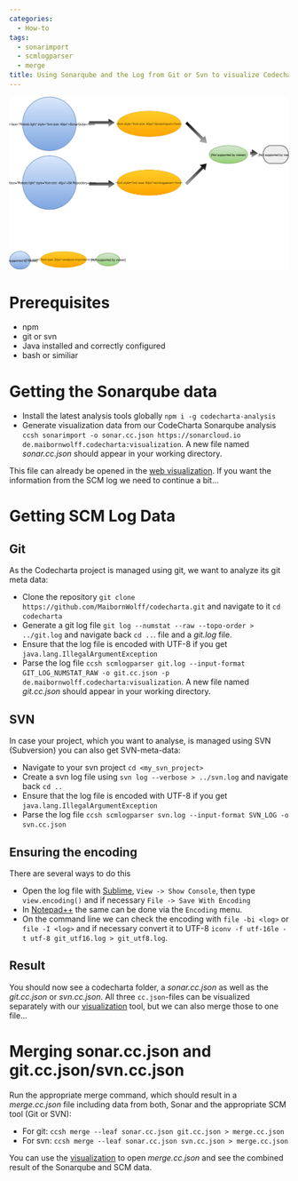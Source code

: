 ```yaml
---
categories:
  - How-to
tags:
  - sonarimport
  - scmlogparser
  - merge
title: Using Sonarqube and the Log from Git or Svn to visualize Codecharta's own Code
---
```


![flowchart](/assets/images/posts/how-to/analyze-codecharta/Sonar-Git-Merge.drawio.svg)

# Prerequisites

- npm
- git or svn
- Java installed and correctly configured
- bash or similiar

# Getting the Sonarqube data

- Install the latest analysis tools globally `npm i -g codecharta-analysis`
- Generate visualization data from our CodeCharta Sonarqube analysis `ccsh sonarimport -o sonar.cc.json https://sonarcloud.io de.maibornwolff.codecharta:visualization`. A new file named _sonar.cc.json_ should appear in your working directory.

This file can already be opened in the [web visualization]({{site.web_visualization_link}}). If you want the information from the SCM log we need to continue a bit...

# Getting SCM Log Data

## Git

As the Codecharta project is managed using git, we want to analyze its git meta data:

- Clone the repository `git clone https://github.com/MaibornWolff/codecharta.git` and navigate to it `cd codecharta`
- Generate a git log file `git log --numstat --raw --topo-order > ../git.log` and navigate back `cd ..`. file and a _git.log_ file.
- Ensure that the log file is encoded with UTF-8 if you get `java.lang.IllegalArgumentException`
- Parse the log file `ccsh scmlogparser git.log --input-format GIT_LOG_NUMSTAT_RAW -o git.cc.json -p de.maibornwolff.codecharta:visualization`. A new file named _git.cc.json_ should appear in your working directory.

## SVN

In case your project, which you want to analyse, is managed using SVN (Subversion) you can also get SVN-meta-data:

- Navigate to your svn project `cd <my_svn_project>`
- Create a svn log file using `svn log --verbose > ../svn.log` and navigate back `cd ..`
- Ensure that the log file is encoded with UTF-8 if you get `java.lang.IllegalArgumentException`
- Parse the log file `ccsh scmlogparser svn.log --input-format SVN_LOG -o svn.cc.json`

## Ensuring the encoding

There are several ways to do this

- Open the log file with [Sublime](https://www.sublimetext.com/), `View -> Show Console`, then type `view.encoding()` and if necessary `File -> Save With Encoding`
- In [Notepad++](https://notepad-plus-plus.org/) the same can be done via the `Encoding` menu.
- On the command line we can check the encoding with `file -bi <log>` or `file -I <log>` and if necessary convert it to UTF-8 `iconv -f utf-16le -t utf-8 git_utf16.log > git_utf8.log`.

## Result

You should now see a codecharta folder, a _sonar.cc.json_ as well as the _git.cc.json_ or _svn.cc.json_. All three `cc.json`-files can be visualized separately with our [visualization]({{site.web_visualization_link}}) tool, but we can also merge those to one file...

# Merging sonar.cc.json and git.cc.json/svn.cc.json

Run the appropriate merge command, which should result in a _merge.cc.json_ file including data from both, Sonar and the appropriate SCM tool (Git or SVN):

- For git: `ccsh merge --leaf sonar.cc.json git.cc.json > merge.cc.json`
- For svn: `ccsh merge --leaf sonar.cc.json svn.cc.json > merge.cc.json`

You can use the [visualization]({{site.web_visualization_link}}) to open _merge.cc.json_ and see the combined result of the Sonarqube and SCM data.
